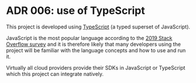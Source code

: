 # ADR 006: use of TypeScript

This project is developed using [TypeScript](https://www.typescriptlang.org/) (a typed superset of JavaScript).

JavaScript is the most popular language according to the [2019 Stack Overflow survey](https://insights.stackoverflow.com/survey/2019#technology) and it is therefore likely that many developers using the project will be familiar with the language concepts and how to use and run it.

Virtually all cloud providers provide their SDKs in JavaScript or TypeScript which this project can integrate natively.
